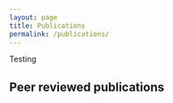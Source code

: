 ```yaml
---
layout: page
title: Publications
permalink: /publications/
---
```

Testing
<!--## Publications submitted -->

## Peer reviewed publications
